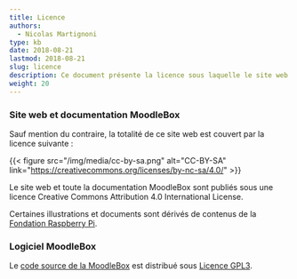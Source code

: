 ```yaml
---
title: Licence
authors:
  - Nicolas Martignoni
type: kb
date: 2018-08-21
lastmod: 2018-08-21
slug: licence
description: Ce document présente la licence sous laquelle le site web et le logiciel MoodleBox sont publiés.
weight: 20
---
```

### Site web et documentation MoodleBox

Sauf mention du contraire, la totalité de ce site web est couvert par la licence suivante :

{{< figure src="/img/media/cc-by-sa.png" alt="CC-BY-SA" link="https://creativecommons.org/licenses/by-nc-sa/4.0/" >}}

Le site web et toute la documentation MoodleBox sont publiés sous une licence Creative Commons Attribution 4.0 International License.

Certaines illustrations et documents sont dérivés de contenus de la [Fondation Raspberry Pi][3].

### Logiciel MoodleBox

Le [code source de la MoodleBox][1] est distribué sous [Licence GPL3][2].

 [1]: https://github.com/moodlebox/moodlebox
 [2]: https://www.gnu.org/licenses/gpl-3.0.en.html
 [3]: https://www.raspberrypi.org
